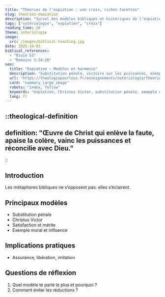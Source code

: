 ```yaml
---
title: "Théories de l’expiation : une croix, riches facettes"
slug: theories-expiation
description: "Survol des modèles bibliques et historiques de l’expiation."
tags: ["sotériologie", "expiation", "croix"]
reading_time: 10
theme: soteriologie
image:
  src: /images/biblical-teaching.jpg
date: 2025-10-03
biblical_references:
  - "Ésaïe 53"
  - "Romains 3:24-26"
seo:
  title: "Expiation — Modèles et harmonie"
  description: "Substitution pénale, victoire sur les puissances, exemple moral: une richesse complémentaire."
  url: "https://theologiepourtous.fr/enseignements/soteriologie/theories-expiation"
  card: "summary_large_image"
  robots: "index, follow"
  keywords: "expiation, Christus Victor, substitution pénale, exemple moral"
  lang: fr
---
```


::theological-definition
---
definition: "Œuvre de Christ qui enlève la faute, apaise la colère, vainc les puissances et réconcilie avec Dieu."
---
::

## Introduction

Les métaphores bibliques ne s’opposent pas: elles s’éclairent.

## Principaux modèles
- Substitution pénale
- Christus Victor
- Satisfaction et mérite
- Exemple moral et influence

## Implications pratiques
- Assurance, libération, imitation

## Questions de réflexion
1. Quel modèle te parle le plus et pourquoi ?
2. Comment éviter les réductions ?
